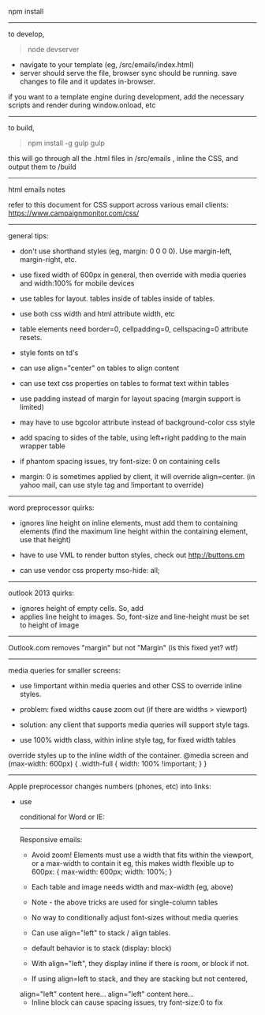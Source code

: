 npm install

------------------------------------------------------------------------------------------------------------------------
to develop,
> node devserver
- navigate to your template (eg, /src/emails/index.html)
- server should serve the file, browser sync should be running. save changes to file and it updates in-browser.

if you want to a template engine during development, add the necessary scripts and render during window.onload, etc

------------------------------------------------------------------------------------------------------------------------
to build,
> npm install -g gulp
> gulp

this will go through all the .html files in /src/emails , inline the CSS, and output them to /build

------------------------------------------------------------------------------------------------------------------------
html emails notes

refer to this document for CSS support across various email clients:
https://www.campaignmonitor.com/css/

------------------------------------------------------------------------------------------------------------------------
general tips:

- don't use shorthand styles (eg, margin: 0 0 0 0). Use margin-left, margin-right, etc.
- use fixed width of 600px in general, then override with media queries and width:100% for mobile devices
- use tables for layout. tables inside of tables inside of tables.
- use both css width and html attribute width, etc
- table elements need border=0, cellpadding=0, cellspacing=0 attribute resets.
- style fonts on td's
- can use align="center" on tables to align content
- can use text css properties on tables to format text within tables
- use padding instead of margin for layout spacing (margin support is limited)
- may have to use bgcolor attribute instead of background-color css style
- add spacing to sides of the table, using left+right padding to the main wrapper table

- if phantom spacing issues, try font-size: 0 on containing cells

- margin: 0  is sometimes applied by client, it will override align=center.
 (in yahoo mail, can use style tag and !important to override)

------------------------------------------------------------------------------------------------------------------------
word preprocessor quirks:

- ignores line height on inline elements, must add them to containing elements
 (find the maximum line height within the containing element, use that height)

- have to use VML to render button styles, check out http://buttons.cm

- can use vendor css property mso-hide: all;


------------------------------------------------------------------------------------------------------------------------
outlook 2013 quirks:

- ignores height of empty cells. So, add &nbsp;
- applies line height to images. So, font-size and line-height must be set to height of image

------------------------------------------------------------------------------------------------------------------------
Outlook.com removes "margin" but not "Margin"
 (is this fixed yet? wtf)

------------------------------------------------------------------------------------------------------------------------
media queries for smaller screens:
- use !important within media queries and other CSS to override inline styles.

- problem: fixed widths cause zoom out (if there are widths > viewport)
- solution: any client that supports media queries will support style tags.
- use 100% width class, within inline style tag, for fixed width tables

override styles up to the inline width of the container.
@media screen and (max-width: 600px) {
    .width-full {
        width: 100% !important;
    }
}

------------------------------------------------------------------------------------------------------------------------
Apple preprocessor changes numbers (phones, etc) into links:

- use <style> to set default color on anchors
    a { color...

- use span with a descendant selector to override default color
    .link a { color...

------------------------------------------------------------------------------------------------------------------------
Some browsers have default SMALLEST font size.
We can use vendor specific properties to override defaults.

ms-text-size-adjust: none;
-webkit-text-size-adjust: none;

------------------------------------------------------------------------------------------------------------------------
target specific outlook versions:

conditional comment can be used to target all versions of outlook:
<!--[if mso]>
    ... outlook styles here
<![endif]-->

conditional comment can target specific versions of outlook:
<!--[if gte mso 12]>
    ... outlook >= version 12 styles here
<![endif]-->

target outlook 12 and 14:
<!--[if gte mso 12 && lt mso 15]>
    ... outlook >= version 12 styles here
<![endif]-->


Outlook version / version number
2000 = 9
2002 = 10
2003 = 11
2007 = 12
2010 = 14
2013 = 15

correct line height in word-rendered emails:
(this only works consistently when applied to table elements)
<!--[if gte mso 12]>
    <style>
        td {
            mso-line-height-rule: exactly;
        }
    </style>
<![endif]-->

conditional for Word or IE:
<!--[if mso|(IE)]>
<![endif]-->

------------------------------------------------------------------------------------------------------------------------
Responsive emails:

- Avoid zoom! Elements must use a width that fits within the viewport, or a max-width to contain it
eg, this makes width flexible up to 600px:
{
    max-width: 600px;
    width: 100%;
}
- Each table and image needs width and max-width (eg, above)
- Note - the above tricks are used for single-column tables

- No way to conditionally adjust font-sizes without media queries

- Can use align="left" to stack / align tables.
- default behavior is to stack (display: block)
- With align="left", they display inline if there is room, or block if not.

- If using align=left to stack, and they are stacking but not centered,
<td style="text-align: center;">
    <div style="display: inline-block;">
        align="left" content here...
    </div>
    <div style="display: inline-block;">
        align="left" content here...
    </div>
</td>

- Inline block can cause spacing issues, try font-size:0 to fix